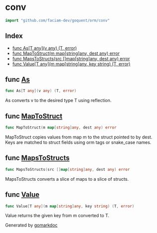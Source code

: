 <!-- Code generated by gomarkdoc. DO NOT EDIT -->

# conv

```go
import "github.com/faciam-dev/goquent/orm/conv"
```

## Index

- [func As\[T any\]\(v any\) \(T, error\)](<#As>)
- [func MapToStruct\(m map\[string\]any, dest any\) error](<#MapToStruct>)
- [func MapsToStructs\(src \[\]map\[string\]any, dest any\) error](<#MapsToStructs>)
- [func Value\[T any\]\(m map\[string\]any, key string\) \(T, error\)](<#Value>)


<a name="As"></a>
## func [As](<https://github.com/faciam-dev/goquent/blob/main/orm/conv/conv.go#L10>)

```go
func As[T any](v any) (T, error)
```

As converts v to the desired type T using reflection.

<a name="MapToStruct"></a>
## func [MapToStruct](<https://github.com/faciam-dev/goquent/blob/main/orm/conv/conv.go#L35>)

```go
func MapToStruct(m map[string]any, dest any) error
```

MapToStruct copies values from map m to the struct pointed to by dest. Keys are matched to struct fields using orm tags or snake\_case names.

<a name="MapsToStructs"></a>
## func [MapsToStructs](<https://github.com/faciam-dev/goquent/blob/main/orm/conv/conv.go#L68>)

```go
func MapsToStructs(src []map[string]any, dest any) error
```

MapsToStructs converts a slice of maps to a slice of structs.

<a name="Value"></a>
## func [Value](<https://github.com/faciam-dev/goquent/blob/main/orm/conv/conv.go#L24>)

```go
func Value[T any](m map[string]any, key string) (T, error)
```

Value returns the given key from m converted to T.

Generated by [gomarkdoc](<https://github.com/princjef/gomarkdoc>)
